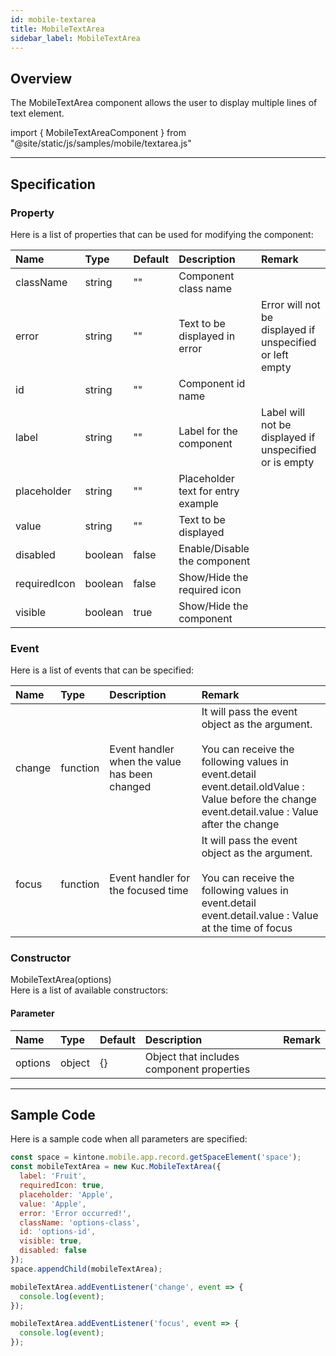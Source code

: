 ```yaml
---
id: mobile-textarea
title: MobileTextArea
sidebar_label: MobileTextArea
---
```


## Overview

The MobileTextArea component allows the user to display multiple lines of text element.

import { MobileTextAreaComponent } from "@site/static/js/samples/mobile/textarea.js"

<MobileTextAreaComponent />

---

## Specification

### Property

Here is a list of properties that can be used for modifying the component:

| Name | Type | Default | Description | Remark |
| :--- | :--- | :--- | :--- | :--- |
| className | string | ""  | Component class name | |
| error | string | ""  | Text to be displayed in error | Error will not be displayed if unspecified or left empty |
| id | string | ""  | Component id name | |
| label | string | ""  | Label for the component | Label will not be displayed if unspecified or is empty |
| placeholder | string | ""  | Placeholder text for entry example | |
| value | string | ""  | Text to be displayed | |
| disabled | boolean | false | Enable/Disable the component | |
| requiredIcon | boolean | false | Show/Hide the required icon | |
| visible | boolean | true | Show/Hide the component | |

### Event

Here is a list of events that can be specified:

| Name | Type | Description | Remark |
| :--- | :--- | :--- | :--- |
| change | function | Event handler when the value has been changed | It will pass the event object as the argument.<br/><br/>You can receive the following values in event.detail<br/>event.detail.oldValue : Value before the change<br/>event.detail.value : Value after the change |
| focus | function | Event handler for the focused time | It will pass the event object as the argument.<br/><br/>You can receive the following values in event.detail<br/>event.detail.value : Value at the time of focus |

### Constructor

MobileTextArea(options)<br/>
Here is a list of available constructors:

#### Parameter
| Name | Type | Default | Description | Remark |
| :--- | :--- | :--- | :--- | :--- |
| options | object | {} | Object that includes component properties |  |

---
## Sample Code

Here is a sample code when all parameters are specified:

```javascript
const space = kintone.mobile.app.record.getSpaceElement('space');
const mobileTextArea = new Kuc.MobileTextArea({
  label: 'Fruit',
  requiredIcon: true,
  placeholder: 'Apple',
  value: 'Apple',
  error: 'Error occurred!',
  className: 'options-class',
  id: 'options-id',
  visible: true,
  disabled: false
});
space.appendChild(mobileTextArea);

mobileTextArea.addEventListener('change', event => {
  console.log(event);
});

mobileTextArea.addEventListener('focus', event => {
  console.log(event);
});
```

